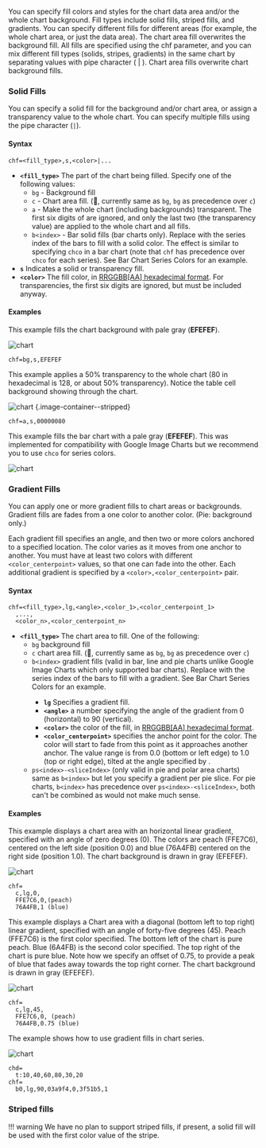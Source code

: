 You can specify fill colors and styles for the chart data area and/or the whole chart background. Fill types include solid fills, striped fills, and gradients. You can specify different fills for different areas (for example, the whole chart area, or just the data area). The chart area fill overwrites the background fill. All fills are specified using the chf parameter, and you can mix different fill types (solids, stripes, gradients) in the same chart by separating values with pipe character ( | ). Chart area fills overwrite chart background fills.

### Solid Fills

You can specify a solid fill for the background and/or chart area, or assign a transparency value to the whole chart. You can specify multiple fills using the pipe character (`|`).

#### Syntax

```
chf=<fill_type>,s,<color>|...
```

- **`<fill_type>`** The part of the chart being filled. Specify one of the following values:
  - `bg` - Background fill
  - `c` - Chart area fill. (:checkered_flag:, currently same as `bg`, `bg` as precedence over `c`)
  - `a` - Make the whole chart (including backgrounds) transparent. The first six digits of <color> are ignored, and only the last two (the transparency value) are applied to the whole chart and all fills.
  - `b<index>` - Bar solid fills (bar charts only). Replace <index> with the series index of the bars to fill with a solid color. The effect is similar to specifying `chco` in a bar chart (note that `chf` has precedence over `chco` for each series). See Bar Chart Series Colors for an example.
- **`s`** Indicates a solid or transparency fill.
- **`<color>`** The fill color, in [RRGGBB[AA] hexadecimal format](/reference/color-format). For transparencies, the first six digits are ignored, but must be included anyway.

#### Examples

This example fills the chart background with pale gray (**EFEFEF**).

![chart](https://image-charts.com/chart?cht=lc&chd=s:pqokeYONOMEBAKPOQVTXZdecaZcglprqxuux393ztpoonkeggjp&chco=FF0000&chls=4.0,3.0,0.0&chs=700x125&chxt=x,y&chxl=0:%7CJun%7CJuly%7CAug%7C1:%7C%7C20%7C30%7C40%7C50&chf=bg,s,EFEFEF)

```
chf=bg,s,EFEFEF
```


This example applies a 50% transparency to the whole chart (80 in hexadecimal is 128, or about 50% transparency). Notice the table cell background showing through the chart.

<!-- ![chart](https://image-charts.com/chart?cht=s&chd=s:pqokeYONOMEPOQVTXZdeca,Zcglprqxuuxztpoonkeggjp&chls=4.0,3.0,0.0&chs=700x125&chxt=x,y&chxl=0:%7CJun%7CJuly%7CAug%7C1:%7C%7C20%7C30%7C40%7C50&chf=a,s,00000080) -->
![chart](https://image-charts.com/chart?cht=bvs&chd=s:pqokeYONOMEPOQVTXZdeca,Zcglprqxuuxztpoonkeggjp&chs=700x125&chxt=x,y&chxl=0:%7CJun%7CJuly%7CAug%7C1:%7C%7C20%7C30%7C40%7C50&chf=a,s,00000080) {.image-container--stripped}

```
chf=a,s,00000080
```

This example fills the bar chart with a pale gray (**EFEFEF**). This was implemented for compatibility with Google Image Charts but we recommend you to use `chco` for series colors.

![chart](https://image-charts.com/chart?cht=bvs&chd=t:10,10,40&chs=700x125&chxt=x,y&chxl=0:%7CJun%7CJuly%7CAug%7C1:%7C%7C20%7C30%7C40%7C50&chf=b0,s,EFEFEF)

### Gradient Fills

You can apply one or more gradient fills to chart areas or backgrounds. Gradient fills are fades from a one color to another color. (Pie: background only.)

Each gradient fill specifies an angle, and then two or more colors anchored to a specified location. The color varies as it moves from one anchor to another. You must have at least two colors with different `<color_centerpoint>` values, so that one can fade into the other. Each additional gradient is specified by a `<color>,<color_centerpoint>` pair.

#### Syntax

```
chf=<fill_type>,lg,<angle>,<color_1>,<color_centerpoint_1>
  ,...,
  <color_n>,<color_centerpoint_n>
```

- **`<fill_type>`** The chart area to fill. One of the following:
  - `bg` background fill
  - `c` chart area fill. (:checkered_flag:, currently same as `bg`, `bg` as precedence over `c`)
  - `b<index>` gradient fills (valid in bar, line and pie charts unlike Google Image Charts which only supported bar charts). Replace <index> with the series index of the bars to fill with a gradient. See Bar Chart Series Colors for an example.
    - **`lg`** Specifies a gradient fill.
    - **`<angle>`** a number specifying the angle of the gradient from 0 (horizontal) to 90 (vertical).
    - **`<color>`** the color of the fill, in [RRGGBB[AA] hexadecimal format](/reference/color-format).
    - **`<color_centerpoint>`** specifies the anchor point for the color. The color will start to fade from this point as it approaches another anchor. The value range is from 0.0 (bottom or left edge) to 1.0 (top or right edge), tilted at the angle specified by <angle>.
  - `ps<index>-<sliceIndex>` (only valid in pie and polar area charts) same as `b<index>` but let you specify a gradient per pie slice. For pie charts, `b<index>` has precedence over `ps<index>-<sliceIndex>`, both can't be combined as would not make much sense.

#### Examples

This example displays a chart area with an horizontal linear gradient, specified with an angle of zero degrees (0). The colors are peach (FFE7C6), centered on the left side (position 0.0) and blue (76A4FB) centered on the right side (position 1.0). The chart background is drawn in gray (EFEFEF).

![chart](https://image-charts.com/chart?cht=lc&chd=s:pqokeYONOMEBAKPOQVTXZdecaZcglprqxuux393ztpoonkeggjp&chco=676767&chls=4.0,3.0,0.0&chs=700x125&chxt=x,y&chxl=0:|1|2|3|4|5|1:|0|50|100&chf=c,lg,0,FFE7C6,0,76A4FB,1|bg,s,EFEFEF)

```
chf=
  c,lg,0,
  FFE7C6,0,(peach)
  76A4FB,1 (blue)
```

This example displays a Chart area with a diagonal (bottom left to top right) linear gradient, specified with an angle of forty-five degrees (45).
Peach (FFE7C6) is the first color specified. The bottom left of the chart is pure peach.
Blue (6A4FB) is the second color specified. The top right of the chart is pure blue. Note how we specify an offset of 0.75, to provide a peak of blue that fades away towards the top right corner.
The chart background is drawn in gray (EFEFEF).

![chart](https://image-charts.com/chart?cht=lc&chd=s:pqokeYONOMEBAKPOQVTXZdecaZcglprqxuux393ztpoonkeggjp&chco=676767&chls=4.0,3.0,0.0&chxt=x,y&chxl=0:%7C1%7C2%7C3%7C4%7C5%7C1:%7C0%7C50%7C100&chs=700x125&chf=c,lg,45,FFE7C6,0,76A4FB,0.75%7Cbg,s,EFEFEF)

```
chf=
  c,lg,45,
  FFE7C6,0, (peach)
  76A4FB,0.75 (blue)
```

The example shows how to use gradient fills in chart series.

![chart](https://image-charts.com/chart?cht=bvs&chs=700x180&chd=t:10,40,60,80,30,20&chf=b0,lg,90,03a9f4,0,3f51b5,1&chan)

```
chd=
  t:10,40,60,80,30,20
chf=
  b0,lg,90,03a9f4,0,3f51b5,1
```


### Striped fills

!!! warning
    We have no plan to support striped fills, if present, a solid fill will be used with the first color value of the stripe.

<!-- You can specify a striped background fill for your chart area, or the whole chart. (Pie, Google-o-meter charts: background only.)

Syntax

chf=
  <fill_type>,ls,<angle>,<color_1>,<width_1>
    ,...,
  <color_n>,<width_n>
<fill_type> -->
